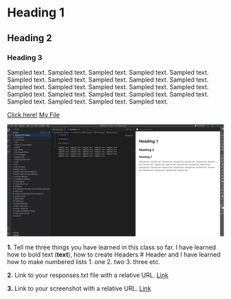 # Heading 1

## Heading 2

### Heading 3

Sampled text. Sampled text. Sampled text. Sampled text. Sampled text. Sampled text. Sampled text. Sampled text. Sampled text. Sampled text. Sampled text. Sampled text. Sampled text. Sampled text. Sampled text. Sampled text. Sampled text. Sampled text. Sampled text. Sampled text. Sampled text. Sampled text. Sampled text. Sampled text. 

[Click here!](https://forgottenrealms.fandom.com/wiki/Main_Page)
[My File](./responses.txt)

![screenshot](./screenshot.jpg)

**1.** Tell me three things you have learned in this class so far.
    I have learned how to bold text (**text**), how to create Headers
    # Header
    and I have learned how to make numbered lists 
    1. one
    2. two 
    3. three etc.


**2.** Link to your responses.txt file with a relative URL.
[Link](../images/responses.txt)

**3.** Link to your screenshot with a relative URL.
[Link](../images/screenshot.jpg)
